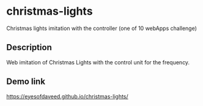 # christmas-lights
Christmas lights imitation with the controller (one of 10 webApps challenge)

## Description
Web imitation of Christmas Lights with the control unit for the frequency.

## Demo link
https://eyesofdaveed.github.io/christmas-lights/
